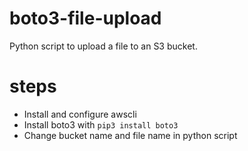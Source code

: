 # boto3-file-upload
Python script to upload a file to an S3 bucket.

# steps
* Install and configure awscli
* Install boto3 with ```pip3 install boto3```
* Change bucket name and file name in python script
